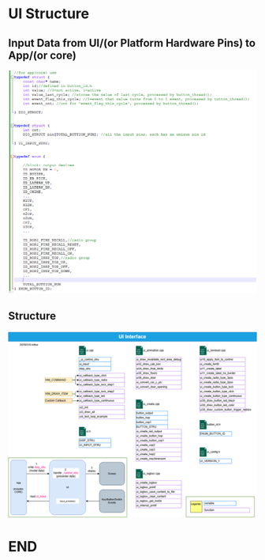 # UI Structure

## Input Data from UI/(or Platform Hardware Pins) to App/(or core)

![1](image.png)

## Structure

![2](structure.png)




# END